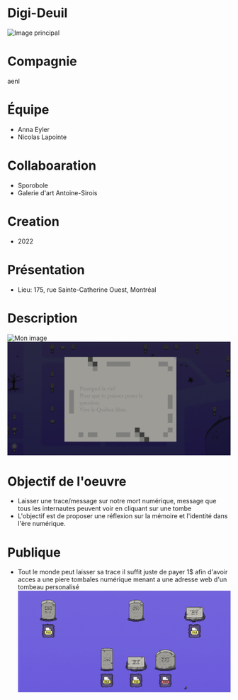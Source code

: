 # Digi-Deuil
![Image principal](https://github.com/user-attachments/assets/3fbfc2ec-4665-4060-a8bf-10520fa8ba18)

# Compagnie
aenl

# Équipe
* Anna Eyler
* Nicolas Lapointe

# Collaboaration
* Sporobole
* Galerie d'art Antoine-Sirois

# Creation
* 2022

# Présentation
* Lieu: 175, rue Sainte-Catherine Ouest, Montréal

# Description
![Mon image](Description1.png)
![Mon image](Description2.png)

# Objectif de l'oeuvre
* Laisser une trace/message sur notre mort numérique, message que tous les internautes peuvent voir en cliquant sur une tombe
* L'objectif est de proposer une réflexion sur la mémoire et l'identité dans l'ère numérique.

# Publique
* Tout le monde peut laisser sa trace il suffit juste de payer 1$ afin d'avoir acces a une piere tombales numérique menant a une adresse web d'un tombeau personalisé
![Mon image](Description3.png)

